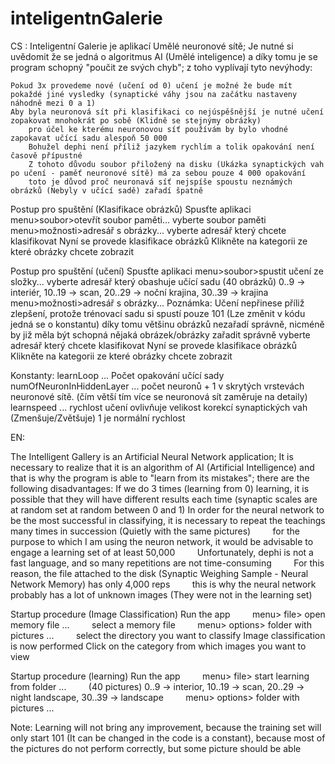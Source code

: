 # inteligentnGalerie
CS
:
Inteligentní Galerie je aplikací Umělé neuronové sítě;
Je nutné si uvědomit že se jedná o algoritmus AI (Umělé inteligence) a díky tomu je se program schopný "poučit ze svých chyb";
z toho vyplívají tyto nevýhody:

	Pokud 3x provedeme nové (učení od 0) učení je možné že bude mít pokaždé jiné vysledky (synaptické váhy jsou na začátku nastaveny náhodně mezi 0 a 1)
	Aby byla neuronová sít při klasifikaci co nejúspěšnější je nutné učení zopakovat mnohokrát po sobě (Klidně se stejnýmy obrázky)
        pro účel ke kterému neuronovou síť používám by bylo vhodné zapokavat učící sadu alespoň 50 000
        Bohužel dephi není příliž jazykem rychlím a tolik opakování není časově přípustné
        Z tohoto důvodu soubor přiložený na disku (Ukázka synaptických vah po učení - paměť neuronové sítě) má za sebou pouze 4 000 opakování
        toto je důvod proč neuronavá síť nejspíše spoustu neznámých obrázků (Nebyly v učící sadě) zařadí špatně


Postup pro spuštění (Klasifikace obrázků)
	Spusťte aplikaci
        menu>soubor>otevřít soubor paměti...
        vyberte soubor paměti
        menu>možnosti>adresář s obrázky...
        vyberte adresář který chcete klasifikovat
	Nyní se provede klasifikace obrázků
	Klikněte na kategorii ze které obrázky chcete zobrazit


Postup pro spuštění (učení)
	Spusťte aplikaci
        menu>soubor>spustit učení ze složky...
        vyberte adresář který obashuje učící sadu (40 obrázků) 0..9 -> interiér, 10..19 -> scan, 20..29 -> noční krajina, 30..39 -> krajina
        menu>možnosti>adresář s obrázky...
		Poznámka: Učení nepřinese příliž zlepšení, protože trénovací sadu si spustí pouze 101 (Lze změnit v kódu jedná se o konstantu) díky tomu většinu obrázků nezařadí správně, nicméně by již měla být schopná nějaká obrázek/obrázky zařadit správně
        vyberte adresář který chcete klasifikovat
	Nyní se provede klasifikace obrázků
	Klikněte na kategorii ze které obrázky chcete zobrazit
	

Konstanty:
	learnLoop ... Počet opakování učící sady
	numOfNeuronInHiddenLayer ... počet neuronů + 1 v skrytých vrstevách neuronové sítě. (čím větší tím více se neuronová sít zaměruje na detaily)
	learnspeed ... rychlost učení ovlivňuje velikost korekcí synaptických vah (Zmenšuje/Zvětšuje) 1 je normální rychlost
	
 EN:
 
 The Intelligent Gallery is an Artificial Neural Network application;
It is necessary to realize that it is an algorithm of AI (Artificial Intelligence) and that is why the program is able to "learn from its mistakes";
there are the following disadvantages:
If we do 3 times (learning from 0) learning, it is possible that they will have different results each time (synaptic scales are at random set at random between 0 and 1)
In order for the neural network to be the most successful in classifying, it is necessary to repeat the teachings many times in succession (Quietly with the same pictures)
        for the purpose to which I am using the neuron network, it would be advisable to engage a learning set of at least 50,000
        Unfortunately, dephi is not a fast language, and so many repetitions are not time-consuming
        For this reason, the file attached to the disk (Synaptic Weighing Sample - Neural Network Memory) has only 4,000 reps
        this is why the neural network probably has a lot of unknown images (They were not in the learning set)


Startup procedure (Image Classification)
Run the app
        menu> file> open memory file ...
        select a memory file
        menu> options> folder with pictures ...
        select the directory you want to classify
Image classification is now performed
Click on the category from which images you want to view


Startup procedure (learning)
Run the app
        menu> file> start learning from folder ...
        (40 pictures) 0..9 -> interior, 10..19 -> scan, 20..29 -> night landscape, 30..39 -> landscape
        menu> options> folder with pictures ...

Note: Learning will not bring any improvement, because the training set will only start 101 (It can be changed in the code is a constant), because most of the pictures do not perform correctly, but some picture should be able
	
